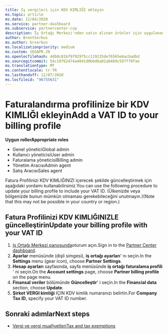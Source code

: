 ```yaml
---
title: İş vergileri için KDV KIMLIĞI ekleyin
ms.topic: article
ms.date: 12/04/2020
ms.service: partner-dashboard
ms.subservice: partnercenter-csp
description: İş Ortağı Merkezi'nden satın alınan ürünler için uygulanan vergiler, işletme adresinize göre belirlenir. Bazı ülkelerde bulunan işletmeler, KDV numarasını veya yerel eşdeğerini sağlayabilir.
author: BrentSerbus
ms.author: brserbus
ms.localizationpriority: medium
ms.custom: SEOAPR.20
ms.openlocfilehash: 4db0c81bf9f92975cc119215de76565e6acbadbd
ms.sourcegitcommit: 54c19f62474a4841d0bbd6a02a84b9c597f70fae
ms.translationtype: MT
ms.contentlocale: tr-TR
ms.lasthandoff: 12/07/2020
ms.locfileid: "96755631"
---
```

# <a name="add-a-vat-id-to-your-billing-profile"></a><span data-ttu-id="53358-104">Faturalandırma profilinize bir KDV KIMLIĞI ekleyin</span><span class="sxs-lookup"><span data-stu-id="53358-104">Add a VAT ID to your billing profile</span></span>

<span data-ttu-id="53358-105">**Uygun roller**</span><span class="sxs-lookup"><span data-stu-id="53358-105">**Appropriate roles**</span></span>

- <span data-ttu-id="53358-106">Genel yönetici</span><span class="sxs-lookup"><span data-stu-id="53358-106">Global admin</span></span>
- <span data-ttu-id="53358-107">Kullanıcı yöneticisi</span><span class="sxs-lookup"><span data-stu-id="53358-107">User admin</span></span>
- <span data-ttu-id="53358-108">Faturalama yöneticisi</span><span class="sxs-lookup"><span data-stu-id="53358-108">Billing admin</span></span>
- <span data-ttu-id="53358-109">Yönetim Aracısı</span><span class="sxs-lookup"><span data-stu-id="53358-109">Admin agent</span></span>
- <span data-ttu-id="53358-110">Satış Aracısı</span><span class="sxs-lookup"><span data-stu-id="53358-110">Sales agent</span></span>

<span data-ttu-id="53358-111">Fatura Profilinizi KDV KIMLIĞINIZI içerecek şekilde güncelleştirmek için aşağıdaki yordamı kullanabilirsiniz.</span><span class="sxs-lookup"><span data-stu-id="53358-111">You can use the following procedure to update your billing profile to include your VAT ID.</span></span> <span data-ttu-id="53358-112">(Ülkenizde veya bölgenizde bunun mümkün olmaması gerekebileceğini unutmayın.)</span><span class="sxs-lookup"><span data-stu-id="53358-112">(Note that this may not be possible in your country or region.)</span></span>

## <a name="update-your-billing-profile-with-your-vat-id"></a><span data-ttu-id="53358-113">Fatura Profilinizi KDV KIMLIĞINIZLE güncelleştirin</span><span class="sxs-lookup"><span data-stu-id="53358-113">Update your billing profile with your VAT ID</span></span>

1. <span data-ttu-id="53358-114">[Iş Ortağı Merkezi panosunda](https://partner.microsoft.com/dashboard/)oturum açın.</span><span class="sxs-lookup"><span data-stu-id="53358-114">Sign in to the [Partner Center dashboard](https://partner.microsoft.com/dashboard/).</span></span>
2. <span data-ttu-id="53358-115">**Ayarlar** menüsünde (dişli simgesi), **iş ortağı ayarları**' nı seçin.</span><span class="sxs-lookup"><span data-stu-id="53358-115">In the **Settings** menu (gear icon), choose **Partner Settings**.</span></span>
3. <span data-ttu-id="53358-116">**Hesap ayarları** sayfasında, sayfa menüsünde **iş ortağı faturalama profili** ' ni seçin.</span><span class="sxs-lookup"><span data-stu-id="53358-116">On the **Account settings** page, choose **Partner billing profile** on the page menu.</span></span>
4. <span data-ttu-id="53358-117">**Finansal veriler** bölümünde **Güncelleştir**' i seçin.</span><span class="sxs-lookup"><span data-stu-id="53358-117">In the **Financial data** section, choose **Update**.</span></span>
5. <span data-ttu-id="53358-118">**Şirket VERGI kimliği** IÇIN KDV kimlik numaranızı belirtin.</span><span class="sxs-lookup"><span data-stu-id="53358-118">For **Company Tax ID**, specify your VAT ID number.</span></span>

## <a name="next-steps"></a><span data-ttu-id="53358-119">Sonraki adımlar</span><span class="sxs-lookup"><span data-stu-id="53358-119">Next steps</span></span>

- [<span data-ttu-id="53358-120">Vergi ve vergi muafiyetleri</span><span class="sxs-lookup"><span data-stu-id="53358-120">Tax and tax exemptions</span></span>](tax-and-tax-exemptions.md)
